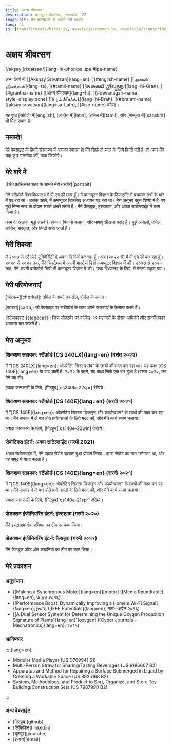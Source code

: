 ```yaml
---
title: अक्षय श्रीवत्सन
description: कमप्युटर वैज्ञानिक, स्टान्फ़ोर्ड '22
image-alt: सैन फ़्रांसिस्को के सामने मेरी तस्वीर
lang: hi
js: [transliterate/hindi.js, assets/js/common.js, assets/js/transcribe.js]
---
```


# अक्षय श्रीवत्सन

[/əkʂəy ʃriːʋətsən/]{lang=hi-phonipa .ipa #ipa-name}

अन्य लिपि में: [[Akshay Srivatsan]{lang=en}, ]{#english-name} [[அக்ஷய்
ஶ்ரீவத்ஸன்]{lang=ta}, ]{#tamil-name} [[𑌅𑌕𑍍𑌷𑌯𑍍 𑌶𑍍𑌰𑍀𑌵𑌤𑍍𑌸𑌨𑍍]{lang=hi-Gran},
]{#grantha-name} [[अक्षय् श्रीवत्सन्]{lang=hi}, ]{#devanagari-name
style=display:none} [[𑀅𑀓𑁆𑀱𑀬𑁆 𑀰𑁆𑀭𑀻𑀯𑀢𑁆𑀲𑀦𑁆]{lang=hi-Brah}, ]{#brahmi-name} [[akṣay
srīvatsan]{lang=sa-Latn}, ]{#iso-name} वगैरह।

यह पृष्ठ [आंग्रेज़ी में][english], [लातिन में][latin], [तमिल में][tamil], और
[संस्कृत में][sanskrit] भी मिल सक्ता है।

## नमस्ते!

मेरे वेबसाइट के हिन्दी संस्करण में आपका स्वागत है! मैंने सिर्फ़ दो साल के लिये
हिन्दी पढ़ी है, तो अगर मैंने यहां कुछ गलतीयां कीं, माफ़ किजीये।

<div id="scripts" style="display:none">
<label for="script">**लिपि का फ़ैसला करें:**</label>
<select lang="hi" name="script" id="script">
<!-- Filled from JS -->
</select>
</div>

## मेरे बारे में

![सैन फ़्रांसिस्को शहर के सामने मेरी तस्वीर][portrait]

मैने स्टैंंफ़ोर्ड विश्वविध्यालय में पी एच डी छात्र हूँ। मैं कमप्यूटर विज्ञान के
डिपार्ट्मेंट में प्रचालन तंत्रों के बारे में पढ़ रहा था। उसके पहले, मैं कमप्यूटर
चित्रलेख अध्ययन पढ़ रहा था। मेरा अनुभव बहुत विश्यों में है, पर मुझे निम्न स्तर
के प्रोग्राम सबसे अच्छे लगते हैं। मैंने फ़ैसबुक, इंस्टाग्राम, और अक्वा
साटेल्लाईट में काम किया है।

काम के अलावा, मुझे तसवीरें कींचना, पियानो बजाना, और भाषाएं सीखना पसंद हैं। मुझे
आंग्रेज़ी, तमिल, लातिन, संस्कृत, और हिन्दी अभी आती है।

## मेरी शिकशा

मैं २०१७ से स्टैंफ़ोर्ड यूनिवेर्सिटी में अपना डिग्रीयाँ कर रहा हूँ। अब (२०२२ से)
मैं पी एच डी कर रहा हूँ। २०२० से २०२२ तक, मैंने सिस्टेमस में अपनी मास्टेर्स
डिग्री कमप्यूटर विज्ञान में की। २०१७ से २०२१ तक, मैंने अपनी बाचेलोर्स डिग्री भी
कमप्यूटर विज्ञान में की। उच्च विध्यालय के लिये, मैं मेनलो स्कूल गया।

## मेरी परियोजनाएँ

[चोरकळ][chorkal]: तमिल के शब्दों का खेल, वोर्डल के समान।

[कारटा][carta]: जो वेबसाइट पर सटैंफ़ोर्ड के छात्र अपने ककशाएं के फ़ैसला करते
हैं।

[स्टेजकास्ट][stagecast]: जिस सोफ़्टवैर पर कोविड-१९ महामारी के दौरान अभिनेते और
सनगीतकार अबयास कर सकते हैं।

## मेरा अनुभव

### शिकशण सहायक: स्टैंफ़ोर्ड [CS 240LX]{lang=en} (वसंत २०२२)

मैं "[CS 240LX]{lang=en}: ओपरेटिंग सिस्टम लैब" के छात्रों की मदद कर रहा था। यह
कक्षा [CS 140E]{lang=en} के बाद आती है. २०२२ के पहले, यह कक्षा सिर्फ़ एक बार हुआ
है (वसंत २०२०, जब मैने यह ली).

ज़्यादा जानकारी के लिये, [गिटहुब][cs240lx-22spr] देखिये।

### शिकशण सहायक: स्टैंफ़ोर्ड [CS 140E]{lang=en} (सरदी २०२१)

मैं "[CS 140E]{lang=en}: ओपरेटिंग सिस्टम डिज़ाइन और कार्यान्वयन" के छात्रों की
मदद कर रहा था। मैंने सप्ताह में दो बार होते प्रयोगशालों के लिये मदद की, और मैंने
कार्य समय चलाया।

ज़्यादा जानकारी के लिये, [गिटहुब][cs140e-22win] देखिये।

### रोबोटिक्स इंटर्न: अक्वा साटेल्लाईट (गरमी 2021)

अक्वा साटेल्लाईट में, मैने पहला रोबोट चलाता हुआ प्रोग्राम लिखा। हमरा रोबोट का
नाम "तौमस" था, और वह समुद्र में यात्रा करता है।

### शिकशण सहायक: स्टैंफ़ोर्ड [CS 140E]{lang=en} (सरदी २०२१)

मैं "[CS 140E]{lang=en}: ओपरेटिंग सिस्टम डिज़ाइन और कार्यान्वयन" के छात्रों की
मदद कर रहा था। मैंने सप्ताह में दो बार होते प्रयोगशालों के लिये मदद की, और मैंने
कार्य समय चलाया।

ज़्यादा जानकारी के लिये, [गिटहुब][cs140e-21spr] देखिये।

### प्रोडक्शन इंजीनियरिंग इंटर्न: इंस्टाग्राम (गरमी २०२०)

मैंने इंस्टाग्राम यंत्र अधिगम का टीम पर काम किया।

### प्रोडक्शन इंजीनियरिंग इंटर्न: फ़ैसबुक (गरमी २०१९)

मैंने फ़ैसबुक फ़ीड और कहानियां का टीम पर काम किया।

## मेरे प्रकाशन

### अनुसंधान

-   [[Making a Synchronous Motor]{lang=en}][motor] ([Menlo Roundtable]{lang=en},
    पतझड़ २०१६)
-   [[Performance Boost: Dynamically Improving a Home's Wi-Fi
    Signal]{lang=en}][wifi] ([IEEE Potentials]{lang=en}, मार्च--अप्रैल २०१६)
-   [[A Dual Sensor System for Determining the Unique Oxygen Production
    Signature of Plants]{lang=en}][oxygen] ([Cyber Journals -
    Mechatronics]{lang=en}, २०१५)

### आविष्कार

::: {lang=en}

-   Modular Media Player (US D769941 S1)
-   Multi-Person Straw for Sharing/Tasting Beverages (US 9186007 B2)
-   Apparatus and Method for Repairing a Surface Submerged in Liquid by Creating
    a Workable Space (US 8925168 B2)
-   System, Methodology, and Product to Sort, Organize, and Store Toy
    Building/Construction Sets (US 7987990 B2)

:::

### अन्य वेबसाईट

-   [गिटहुब][github]
-   [लिंकिडिन][linkedin]
-   [यूट्यूब][youtube]
-   [ई-पत्र][email]

<script>
var replacement_words = {
    'akshay': 'Akshay',
    'shreevatsan': 'Srivatsan',
    'vebsaait': 'website',
    'prograam': 'program',
    'stainford': 'Stanford',
    'yooniversiti': 'University',
    'graidooait': 'graduate',
    'baacelors': 'bachelors',
    'maasters': 'masters',
    'digri': 'degree',
    'digree': 'degree',
    'kamapyootar': 'computer',
    'aangrezi': 'Angrezi',
    'laatin': 'Latin',
    'tamil': 'Tamil',
    'hindi': 'Hindi',
    'sanskrit': 'Sanskrit',
    'dipaartment': 'department',
    'kaarta': 'Carta',
    'corakal': 'Chorkal',
    'vordal': 'Wordle',
    'stejkaast': 'Stagecast',
    'opreting sistam': 'operating system',
    'laib': 'lab',
    'dizaain': 'design',
    'faisbuk': 'Facebook',
    'softavair': 'software',
    'instaagraam': 'Instagram',
    'robotiks intarn': 'Robotics Intern',
    'prodakshan injeeniyaring intarn': 'Production Engineering',
    'teem': 'team',
    'akva saatellaaeet': 'Aqua Satellite',
    'piyaano': 'piano',
    'menlo': 'Menlo',
    'skool': 'School',
    'github': 'GitHub',
    'linkidin': 'LinkedIn',
    'yootyoob': 'YouTube',
    'vebsaaeet': 'website',
    'ee-patr': 'e-patr',
    'maarca': 'March',
    'aprail': 'April',
    'pi ec di': 'PhD',
    'சோர்கள்': 'சொற்கள்',
    'தமில்': 'தமிழ்',
};

function fix_hindi_a(s) {
    const VOWELS = "अआइईउऊऋॠऌॡएऐओऔ";
    const DIACRITICS = "◌◌ा◌ि◌ी◌ु◌ू◌ृ◌ॄ◌ॢ◌ॣ◌े◌ै◌ो◌ौ".replaceAll("◌", "");
    const VOCALICS = VOWELS + DIACRITICS;
    const CONSONANTS = "कखगघङचछजझञटठडढणतथदधनपफबभमयरलवळशषसहफ़ऩड़ढ़ज़";
    const HALANT = "्".replaceAll("◌", "");

    const PUNCTUATION=".,()–-“”:।";

    for (let i = 0; i < PUNCTUATION.length; i++) {
        s = s.replaceAll(PUNCTUATION[i], ' ' + PUNCTUATION[i] + ' ');
    }

    let words = s.split(' ');
    words = words.map(word => {
        if (word.length == 0) return word;
        if (word.length == 1) return word;
        let first_syllable_ending = -1;
        for (let i = 0; i < word.length; i++) {
            let current = word[i];
            first_syllable_ending = i;
            if (VOCALICS.includes(current)) {
                break;
            }
            let next = word[i + 1];
            if (CONSONANTS.includes(current) && CONSONANTS.includes(next)) {
                break;
            }
        }

        // Using rules vaguely based on https://aclanthology.org/W04-0103.pdf.

        // Don't mess with monosyllables.
        if (first_syllable_ending === word.length - 1) return word;

        // Rule 1: multisyllabic words always lose their final schwa.
        // - with some exceptions for conjuncts
        if (CONSONANTS.includes(word[word.length - 1])) {
            let ending = word.substring(word.length - 3);
            let EXCEPTIONS = ["न्य", "त्र"];
            if (!EXCEPTIONS.includes(ending)) {
                word = word + HALANT;
            }
        }

        // Rule 2: infinitives (or similar) lose the schwa before their ending.
        if (word.endsWith("ना") || word.endsWith("ने")) {
            console.log(word);
            let ending = word.substring(word.length - 2);
            let beginning = word.substring(0, word.length - 2);
            console.log(word, beginning, ending, first_syllable_ending);
            if (beginning.length >= first_syllable_ending) {
                let previous = word[beginning.length - 1];
                if (CONSONANTS.includes(previous)) {
                    word = beginning + HALANT + ending;
                }
                console.log(word);
            }
        }

        // Rule 3: delete schwas in the environment VC_CV.
        // - applies from left to right
        // - does not apply to first syllable
        for (let i = word.length; i >= first_syllable_ending; i--) {
            let a = word[i]
            let b = word[i + 1];
            let c = word[i + 2];
            let d = word[i + 3];

            if (VOCALICS.includes(a) && CONSONANTS.includes(b) && CONSONANTS.includes(c) && d !== HALANT) {
                word = word.substring(0, i + 2) + HALANT + word.substring(i + 2);
            }
        }
        return word;
    });

    s = words.join(' ');

    for (let i = 0; i < PUNCTUATION.length; i++) {
        s = s.replaceAll(' ' + PUNCTUATION[i] + ' ', PUNCTUATION[i]);
    }
    return s;
}

function transcribe_string(s, map) {
    let result = transcribe_string_without_replacements(fix_hindi_a(s), map);

    const PUNCTUATION=".,()–-“:";
    for (let i = 0; i < PUNCTUATION.length; i++) {
        result = result.replaceAll(PUNCTUATION[i], ' ' + PUNCTUATION[i] + ' ');
    }

    let words = result.split(' ');
    words = words.map(word => {
        if (word.endsWith("aa")) return word.substring(0, word.length - 2) + "a";
        if (word.endsWith("ee")) return word.substring(0, word.length - 2) + "i";
        if (word.endsWith("oo")) return word.substring(0, word.length - 2) + "u";
        return word;
    })

    result = words.join(" ");
    for (let i = 0; i < PUNCTUATION.length; i++) {
        result = result.replaceAll(' ' + PUNCTUATION[i] + ' ', PUNCTUATION[i]);
    }
    return apply_replacements(result);
}

setup(
    document.getElementById("scripts"),
    document.getElementById("script"),
    [
        ["देवनागरी", "devanagari", "hi", null],
        ["तमिल", "tamil", "hi-Taml", mapping.to_tamil],
        ["लातिन", "iso", "hi-Latn", mapping.to_iso],
        ["ध्वन्यात्मक", "ipa", "hi-phonipa", mapping.to_ipa],
        ["आंग्रेज़ी", "angrezi", "hi-Latn", mapping.to_english],
    ]
);
</script>
